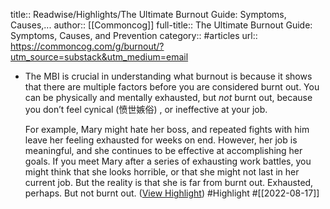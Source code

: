 title:: Readwise/Highlights/The Ultimate Burnout Guide: Symptoms, Causes,...
author:: [[Commoncog]]
full-title:: The Ultimate Burnout Guide: Symptoms, Causes, and Prevention
category:: #articles
url:: https://commoncog.com/g/burnout/?utm_source=substack&utm_medium=email

- The MBI is crucial in understanding what burnout is because it shows that there are multiple factors before you are considered burnt out. You can be physically and mentally exhausted, but *not* burnt out, because you don’t feel cynical (愤世嫉俗) , or ineffective at your job.
  
  For example, Mary might hate her boss, and repeated fights with him leave her feeling exhausted for weeks on end. However, her job is meaningful, and she continues to be effective at accomplishing her goals. If you meet Mary after a series of exhausting work battles, you might think that she looks horrible, or that she might not last in her current job. But the reality is that she is far from burnt out. Exhausted, perhaps. But not burnt out. ([View Highlight](https://read.readwise.io/read/01gan05q4ndca97cb7phy56hth)) #Highlight #[[2022-08-17]]